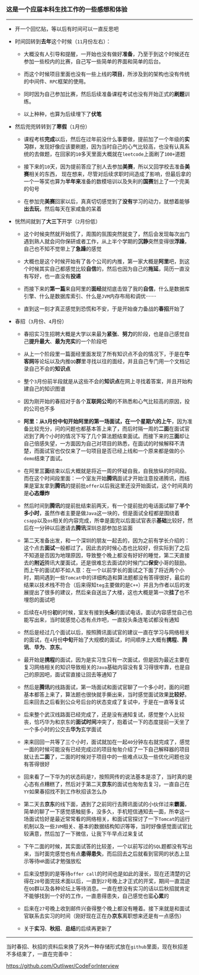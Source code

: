 ### 这是一个应届本科生找工作的一些感想和体验

***
* 开一个回忆贴，等以后有时间可以一直反思吧
* 时间回转到**去年**这个时候（`11`月份左右）：
	* 大概没有人引导和提醒，一开始也没有做好**准备**，乃至于到这个时候还在参加一些校内的比赛，自己写一些简单的界面和简单的后台。
	
	* 而这个时候项目里面也没有一些上线的**项目**，所涉及到的架构也没有传统的中间件、`RPC`框架的使用。
	* 同时因为自己参加比赛，然后后续准备课程考试也没有开始正式的**刷题**训练。
	* 以上种种，也算为后续埋下了**伏笔**

* 然后兜兜转转到了**寒假**（`1`月份）

	* 课程考核**完成**以后，然后在过年前没什么事要做，提前加了一个年级的**实习**群，发现好像应该要刷题，因为当时自己的心气比较高，也没有认真系统的去做题，在回家的`10`多天里面大概就在`leetcode`上面刷了`100+`道题
	
	* 接下来的`10`天，因为提前答应了别人去参加**美赛**，所以又回学校去准备**美赛**相关的东西， 现在想来，尽管对后续求职时间造成了影响，但最后拿的一个一等奖也算为**半年来**准备的数模培训以及失利的**国赛**划上了一个完美的句号
	* 在参加完**美赛**回家以后，真真切切感觉到了**没有**学习的动力，就想着能够**出去玩**，然后每天在家咸鱼的呆着
	
* 恍然间就到了**大三下**开学（`2`月份低） 

	* 这个时候突然就开始慌了，周围的氛围突然就变了，然后会发现每次出门遇到熟人就会问你保研或者工作，从上半个学期的**沉静**突然变得很**浮躁**，自己也不知不觉带上了**急躁**的感觉
	
	* 大概也是这个时候开始有了各个公司的内推，第一家大概是**阿里**吧，到这个时候其实自己都感觉比较**自信**的，然后也因为自己的**拖延**，简历一直没有写好，也一直没有**投递**
	* 而接下来的**第一篇**来自阿里的**面经**就彻底击毁了我的**自信**，什么是数据库引擎、什么是数据库索引、什么是`JVM`内存布局和调优·······
	* 直到这一刻才真正感觉到恐慌和不安，于是开始奋力备战的**春招**开始了

* 春招（`3`月份、`4`月份）

	* 春招实习生招聘大概是大学以来最为**紧张**、**努力**的阶段，也是自己感觉自己**提升最大**、**最为充实**的一个阶段吧
	
	* 从上一个阶段里一篇面经里面发现了所有知识点不会的情况下，于是在**牛客网**等论坛以及内推`QQ`**群**里寻找以往的面经，并且自己专门用一个文档记录自己不会的**知识点**
	
	* 整个`3`月份前半段就是从这些不会的**知识点**在网上寻找着答案，并且开始构建自己的知识图谱
	* 因为刚开始的春招对于各个**互联网公司**的不熟悉和心气比较高的原因，投的公司也不多
	* **阿里：**从`3`月份中旬开始阿里的第一场面试，在一个星期六的**上午**，因为准备比较充分，问的问题也都基本答上来了，而后时隔一周的**二面**在面试官迟到了两个小时的情况下写了几个算法题结束面试。而接下来的**三面**却让自己倍感失望，一方面因为自己对项目的熟悉，在面试的时候解释不清楚，而面试官也仅仅来了一句项目是否已经上线和一个原来都是做的小`demo`结束了面试。
	* 在阿里**三面**结束以后大概就是将近一周的怀疑自我，自我放纵的时间段。而在这个时间段里面：一个室友开始**腾讯**面试才开始注意投递腾讯，而结果是室友拿到**腾讯**的提前批`offer`以后我这里还没开始面试，这个时间真的是**心态爆炸**
	* 然后时间到**腾讯**的提前批结束前两天，有一个提前批的电话面试聊了**半个多小时**，虽然作者主要是做`Java`这一块的，但是面试全程都是围绕着`csapp`以及`os`相关的内容完成，所幸是面完以后面试官表示**基础**比较好，然后在一分钟以后邀请去**腾讯**深圳总部参加总监面
	* 第二天准备出发，和一个深圳的朋友一起去的，因为之前有学长介绍的：这个点去**面试**一般都过了。因此去的时候心态也比较好，但实际到了之后不知道是否因为地理原因，导致整个晚上都没有好好的睡觉，第二天直接去的**附近**腾讯大厦面试，还是很难忘去面试的时候门口**保安**小哥的鼓励。而上午的面试却不如人意：在一个以前学长的面试之下面了将近两个小时，期间遇到一些`Tomcat`中的详细构造和算法题都没有答得很好，最后的结果以技术栈不符合（后来得知`teg`主要做的是`C++`）并且为作者以后的发展提出了很多的建议，然后亲自送出了大楼，这也大概是第一次**挂了**也不埋怨的面试吧
	* 后续在`4`月份**初**的时候，室友有接到**头条**的面试电话，面试内容感觉自己也能写出来，当时就感觉心态有点炸吧，一直投头条连笔试都没有通知
	* 然后是经过几个面试以后，按照腾讯面试官的建议一直在学习与网络相关的面试，在`4`月份**中旬**开始了大规模的面试，时间顺序上大概有**携程**、**腾讯**、**华为**、**京东**。
	* 最开始是**携程**的面试，因为是实习生只有一次面试，但是因为最近主要在复习网络相关的知识导致相关的`Java`基础内容没有复习得很牢靠，也是自己的原因吧，面试官直接让回去等通知了
	* 然后是**腾讯**的线路面试，第一场面试和面试官聊了一个多小时，面的问题基本都答上来了，算法题也很快就手撕出来，当时感觉面试效果**比较好**。后来回去之后看到公众号后台的状态变成了复试中，于是在一直等复试
	* 后来整个武汉线路面已经完成了，还是没有通知复试，感觉整个人比较丧，恰巧华为和京东的**面试时间**冲突了，抱着试一下的态度提前一天坐了一个多小时的公交去**华为**玄学面试
	* 来来回回一共等了三个小时，面试就加在一起`40`分钟左右就完成了，感觉一面的时候可能没有已经完成过的项目匆匆介绍了一下自己解释器的项目就让去**二面**了，二面的时候对于项目中的一些难点以及一些优化问题也没有答得很好
	* 回来看了一下华为的状态码是`7`，按照网传的说法基本是凉了，当时真的是心态有点糟糕了，然后对于第二天**京东**的面试也匆匆去复习，一直自己在`YY`如果春招找不到工作秋招该怎么办
	* 第二天去**京东**的线下面，遇到了之前同行去腾讯面试的小伙伴过来**霸面**，简单的聊了一下感觉感触挺多，没多久，手机短信通知去一面，所幸这一场面试恰好是最近常常看的网络相关，和面试官探讨了一下`Tomcat`的运行机制以及一些`JVM`相关、基本的数据结构知识等等，当时好像感觉面试官比较满意，然后加了一下微信，让我下午早点过来复试
	* 下午二面的时候，其实面试答的比较差，一个以前写过的`SQL`题都没有写出来，当时面完感觉也有点**患得患失**，而后回去之后就看到官网的状态上显示等待`HR`面试才勉强放松
	* 后来没想到的是等待`offer call`的时间也是如此的漫长，现在还清楚的记得在`20`号面完技术面以后，一直到`27`号晚上才正式的开奖，期间一直混迹在`QQ`群以及各种论坛上等待消息。一直在想没有实习的话以后秋招就肯定不能够找到一个好的工作，一直患得患失，自己感觉也蛮**心累**的
	* 后来在`27`号晚上收到邮件兴奋得整个晚上都没有睡着。接下来就是和面试官联系去实习的时间（刚好现在正在办**京东**离职想来还是有一点感伤）
	* 关于**实习**、**秋招**、**总结**的后续再更新了

***
当时春招、秋招的资料后来换了另外一种存储形式放在`github`里面，现在秋招差不多结束了，一直在完善中：

https://github.com/Outliwer/CodeForInterview

